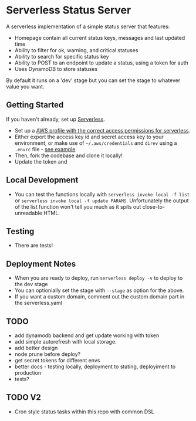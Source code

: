 # Serverless Status Server

A serverless implementation of a simple status server that features:

- Homepage contain all current status keys, messages and last updated time
- Ability to filter for ok, warning, and critical statuses
- Ability to search for specific status key
- Ability to POST to an endpoint to update a status, using a token for auth
- Uses DynamoDB to store statuses

By default it runs on a 'dev' stage but you can set the stage to whatever value you want.

## Getting Started

If you haven't already, set up [Serverless](https://serverless.com/).

- Set up a [AWS profile with the correct access permissions for serverless](https://serverless.com/framework/docs/providers/aws/guide/credentials/).
- Either export the access key id and secret access key to your environment, or make use of `~/.aws/credentials` and `direv` using a `.envrc` file - [see example](https://medium.com/blechatech/how-to-setup-aws-credentials-for-new-code-cc80c44cc67).
- Then, fork the codebase and clone it locally!
- Update the token and

## Local Development

- You can test the functions locally with `serverless invoke local -f list` or `serverless invoke local -f update PARAMS`. Unfortunately the output of the list function won't tell you much as it spits out close-to-unreadable HTML.

## Testing

- There are tests!

## Deployment Notes

- When you are ready to deploy, run `serverless deploy -v` to deploy to the dev stage
- You can optionially set the stage with `--stage` as option for the above.
- If you want a custom domain, comment out the custom domain part in the serverless.yaml

## TODO

- add dynamodb backend and get update working with token
- add simple autorefresh with local storage.
- add better design
- node prune before deploy?
- get secret tokens for different envs
- better docs - testing locally, deployment to stating, deployiment to production
- tests?

## TODO V2

- Cron style status tasks within this repo with common DSL
